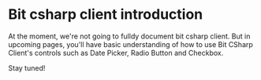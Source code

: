 # Bit csharp client introduction

At the moment, we're not going to fulldy document bit csharp client. But in upcoming pages, you'll have basic understanding of how to use Bit CSharp Client's controls such as Date Picker, Radio Button and Checkbox.

Stay tuned!